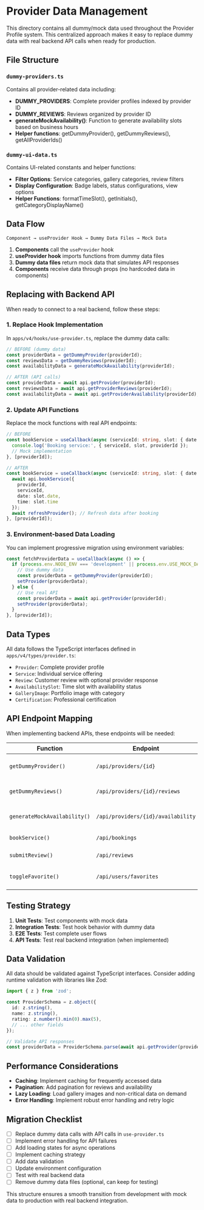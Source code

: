 # Provider Data Management

This directory contains all dummy/mock data used throughout the Provider Profile system. This centralized approach makes it easy to replace dummy data with real backend API calls when ready for production.

## File Structure

### `dummy-providers.ts`
Contains all provider-related data including:
- **DUMMY_PROVIDERS**: Complete provider profiles indexed by provider ID
- **DUMMY_REVIEWS**: Reviews organized by provider ID
- **generateMockAvailability()**: Function to generate availability slots based on business hours
- **Helper functions**: getDummyProvider(), getDummyReviews(), getAllProviderIds()

### `dummy-ui-data.ts` 
Contains UI-related constants and helper functions:
- **Filter Options**: Service categories, gallery categories, review filters
- **Display Configuration**: Badge labels, status configurations, view options
- **Helper Functions**: formatTimeSlot(), getInitials(), getCategoryDisplayName()

## Data Flow

```
Component → useProvider Hook → Dummy Data Files → Mock Data
```

1. **Components** call the `useProvider` hook
2. **useProvider hook** imports functions from dummy data files
3. **Dummy data files** return mock data that simulates API responses
4. **Components** receive data through props (no hardcoded data in components)

## Replacing with Backend API

When ready to connect to a real backend, follow these steps:

### 1. Replace Hook Implementation

In `apps/v4/hooks/use-provider.ts`, replace the dummy data calls:

```typescript
// BEFORE (dummy data)
const providerData = getDummyProvider(providerId);
const reviewsData = getDummyReviews(providerId);
const availabilityData = generateMockAvailability(providerId);

// AFTER (API calls)
const providerData = await api.getProvider(providerId);
const reviewsData = await api.getProviderReviews(providerId);
const availabilityData = await api.getProviderAvailability(providerId);
```

### 2. Update API Functions

Replace the mock functions with real API endpoints:

```typescript
// BEFORE
const bookService = useCallback(async (serviceId: string, slot: { date: string; time: string }) => {
  console.log('Booking service:', { serviceId, slot, providerId });
  // Mock implementation
}, [providerId]);

// AFTER  
const bookService = useCallback(async (serviceId: string, slot: { date: string; time: string }) => {
  await api.bookService({
    providerId,
    serviceId,
    date: slot.date,
    time: slot.time
  });
  await refreshProvider(); // Refresh data after booking
}, [providerId]);
```

### 3. Environment-based Data Loading

You can implement progressive migration using environment variables:

```typescript
const fetchProviderData = useCallback(async () => {
  if (process.env.NODE_ENV === 'development' || process.env.USE_MOCK_DATA === 'true') {
    // Use dummy data
    const providerData = getDummyProvider(providerId);
    setProvider(providerData);
  } else {
    // Use real API
    const providerData = await api.getProvider(providerId);
    setProvider(providerData);
  }
}, [providerId]);
```

## Data Types

All data follows the TypeScript interfaces defined in `apps/v4/types/provider.ts`:

- `Provider`: Complete provider profile
- `Service`: Individual service offering  
- `Review`: Customer review with optional provider response
- `AvailabilitySlot`: Time slot with availability status
- `GalleryImage`: Portfolio image with category
- `Certification`: Professional certification

## API Endpoint Mapping

When implementing backend APIs, these endpoints will be needed:

| Function | Endpoint | Method | Description |
|----------|----------|---------|-------------|
| `getDummyProvider()` | `/api/providers/{id}` | GET | Get provider profile |
| `getDummyReviews()` | `/api/providers/{id}/reviews` | GET | Get provider reviews |
| `generateMockAvailability()` | `/api/providers/{id}/availability` | GET | Get availability slots |
| `bookService()` | `/api/bookings` | POST | Create new booking |
| `submitReview()` | `/api/reviews` | POST | Submit new review |
| `toggleFavorite()` | `/api/users/favorites` | POST/DELETE | Toggle favorite status |

## Testing Strategy

1. **Unit Tests**: Test components with mock data
2. **Integration Tests**: Test hook behavior with dummy data
3. **E2E Tests**: Test complete user flows
4. **API Tests**: Test real backend integration (when implemented)

## Data Validation

All data should be validated against TypeScript interfaces. Consider adding runtime validation with libraries like Zod:

```typescript
import { z } from 'zod';

const ProviderSchema = z.object({
  id: z.string(),
  name: z.string(),
  rating: z.number().min(0).max(5),
  // ... other fields
});

// Validate API responses
const providerData = ProviderSchema.parse(await api.getProvider(providerId));
```

## Performance Considerations

- **Caching**: Implement caching for frequently accessed data
- **Pagination**: Add pagination for reviews and availability
- **Lazy Loading**: Load gallery images and non-critical data on demand
- **Error Handling**: Implement robust error handling and retry logic

## Migration Checklist

- [ ] Replace dummy data calls with API calls in `use-provider.ts`
- [ ] Implement error handling for API failures
- [ ] Add loading states for async operations
- [ ] Implement caching strategy
- [ ] Add data validation
- [ ] Update environment configuration
- [ ] Test with real backend data
- [ ] Remove dummy data files (optional, can keep for testing)

This structure ensures a smooth transition from development with mock data to production with real backend integration. 